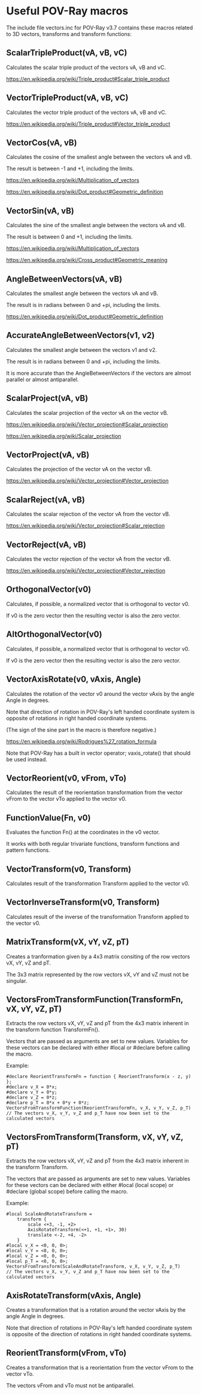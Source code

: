 # Useful POV-Ray macros

The include file vectors.inc for POV-Ray v3.7 contains these macros related to 3D vectors, transforms and transform functions:

## ScalarTripleProduct(vA, vB, vC)

Calculates the scalar triple product of the vectors vA, vB and vC.

https://en.wikipedia.org/wiki/Triple_product#Scalar_triple_product

## VectorTripleProduct(vA, vB, vC)

Calculates the vector triple product of the vectors vA, vB and vC.

https://en.wikipedia.org/wiki/Triple_product#Vector_triple_product

## VectorCos(vA, vB)

Calculates the cosine of the smallest angle between the vectors vA and vB.

The result is between -1 and +1, including the limits.

https://en.wikipedia.org/wiki/Multiplication_of_vectors

https://en.wikipedia.org/wiki/Dot_product#Geometric_definition

## VectorSin(vA, vB)

Calculates the sine of the smallest angle between the vectors vA and vB.

The result is between 0 and +1, including the limits.

https://en.wikipedia.org/wiki/Multiplication_of_vectors

https://en.wikipedia.org/wiki/Cross_product#Geometric_meaning

## AngleBetweenVectors(vA, vB)

Calculates the smallest angle between the vectors vA and vB.

The result is in radians between 0 and +pi, including the limits.

https://en.wikipedia.org/wiki/Dot_product#Geometric_definition

## AccurateAngleBetweenVectors(v1, v2)

Calculates the smallest angle between the vectors v1 and v2.

The result is in radians between 0 and +pi, including the limits.

It is more accurate than the AngleBetweenVectors if the vectors are almost parallel or almost antiparallel.

## ScalarProject(vA, vB)

Calculates the scalar projection of the vector vA on the vector vB.

https://en.wikipedia.org/wiki/Vector_projection#Scalar_projection

https://en.wikipedia.org/wiki/Scalar_projection

## VectorProject(vA, vB)

Calculates the projection of the vector vA on the vector vB.

https://en.wikipedia.org/wiki/Vector_projection#Vector_projection

## ScalarReject(vA, vB)

Calculates the scalar rejection of the vector vA from the vector vB.

https://en.wikipedia.org/wiki/Vector_projection#Scalar_rejection

## VectorReject(vA, vB)

Calculates the vector rejection of the vector vA from the vector vB.

https://en.wikipedia.org/wiki/Vector_projection#Vector_rejection

## OrthogonalVector(v0)

Calculates, if possible, a normalized vector that is orthogonal to vector v0.

If v0 is the zero vector then the resulting vector is also the zero vector.

## AltOrthogonalVector(v0)

Calculates, if possible, a normalized vector that is orthogonal to vector v0.

If v0 is the zero vector then the resulting vector is also the zero vector.

## VectorAxisRotate(v0, vAxis, Angle)

Calculates the rotation of the vector v0 around the vector vAxis by the angle Angle in degrees.

Note that direction of rotation in POV-Ray's left handed coordinate system is opposite of rotations in right handed coordinate systems.

(The sign of the sine part in the macro is therefore negative.)

https://en.wikipedia.org/wiki/Rodrigues%27_rotation_formula

Note that POV-Ray has a built in vector operator; vaxis_rotate() that should be used instead.

## VectorReorient(v0, vFrom, vTo)

Calculates the result of the reorientation transformation from the vector vFrom to the vector vTo applied to the vector v0.

## FunctionValue(Fn, v0)

Evaluates the function Fn() at the coordinates in the v0 vector.

It works with both regular trivariate functions, transform functions and pattern functions.

## VectorTransform(v0, Transform)

Calculates result of the transformation Transform applied to the vector v0.

## VectorInverseTransform(v0, Transform)

Calculates result of the inverse of the transformation Transform applied to the vector v0.

## MatrixTransform(vX, vY, vZ, pT)

Creates a tranformation given by a 4x3 matrix consiting of the row vectors vX, vY, vZ and pT.

The 3x3 matrix represented by the row vectors vX, vY and vZ must not be singular.

## VectorsFromTransformFunction(TransformFn, vX, vY, vZ, pT)

Extracts the row vectors vX, vY, vZ and pT from the 4x3 matrix inherent in the transform function TransformFn().

Vectors that are passed as arguments are set to new values. Variables for these vectors can be declared with either #local or #declare before calling the macro.

Example:

    #declare ReorientTransformFn = function { ReorientTransform(x - z, y) };
    #declare v_X = 0*x;
    #declare v_Y = 0*y;
    #declare v_Z = 0*z;
    #declare p_T = 0*x + 0*y + 0*z;
    VectorsFromTransformFunction(ReorientTransformFn, v_X, v_Y, v_Z, p_T)
    // The vectors v_X, v_Y, v_Z and p_T have now been set to the calculated vectors

## VectorsFromTransform(Transform, vX, vY, vZ, pT)

Extracts the row vectors vX, vY, vZ and pT from the 4x3 matrix inherent in the transform Transform.

The vectors that are passed as arguments are set to new values. Variables for these vectors can be declared with either #local (local scope) or #declare (global scope) before calling the macro.

Example:

    #local ScaleAndRotateTransform =
        transform {
            scale <+3, -1, +2>
            AxisRotateTransform(<+1, +1, +1>, 30)
            translate <-2, +4, -2>
        }
    #local v_X = <0, 0, 0>;
    #local v_Y = <0, 0, 0>;
    #local v_Z = <0, 0, 0>;
    #local p_T = <0, 0, 0>;
    VectorsFromTransform(ScaleAndRotateTransform, v_X, v_Y, v_Z, p_T)
    // The vectors v_X, v_Y, v_Z and p_T have now been set to the calculated vectors

## AxisRotateTransform(vAxis, Angle)

Creates a transformation that is a rotation around the vector vAxis by the angle Angle in degrees.

Note that direction of rotations in POV-Ray's left handed coordinate system is opposite of the direction of rotations in right handed coordinate systems.

## ReorientTransform(vFrom, vTo)

Creates a transformation that is a reorientation from the vector vFrom to the vector vTo.

The vectors vFrom and vTo must not be antiparallel.
